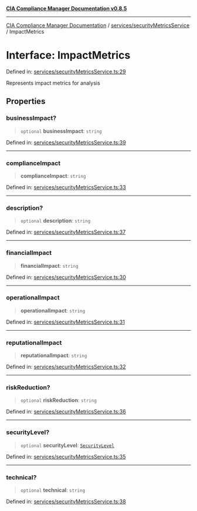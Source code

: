 [**CIA Compliance Manager Documentation v0.8.5**](../../../README.md)

***

[CIA Compliance Manager Documentation](../../../modules.md) / [services/securityMetricsService](../README.md) / ImpactMetrics

# Interface: ImpactMetrics

Defined in: [services/securityMetricsService.ts:29](https://github.com/Hack23/cia-compliance-manager/blob/b7c3bc9644fb5b9d82b5b184ba290206da25104b/src/services/securityMetricsService.ts#L29)

Represents impact metrics for analysis

## Properties

### businessImpact?

> `optional` **businessImpact**: `string`

Defined in: [services/securityMetricsService.ts:39](https://github.com/Hack23/cia-compliance-manager/blob/b7c3bc9644fb5b9d82b5b184ba290206da25104b/src/services/securityMetricsService.ts#L39)

***

### complianceImpact

> **complianceImpact**: `string`

Defined in: [services/securityMetricsService.ts:33](https://github.com/Hack23/cia-compliance-manager/blob/b7c3bc9644fb5b9d82b5b184ba290206da25104b/src/services/securityMetricsService.ts#L33)

***

### description?

> `optional` **description**: `string`

Defined in: [services/securityMetricsService.ts:37](https://github.com/Hack23/cia-compliance-manager/blob/b7c3bc9644fb5b9d82b5b184ba290206da25104b/src/services/securityMetricsService.ts#L37)

***

### financialImpact

> **financialImpact**: `string`

Defined in: [services/securityMetricsService.ts:30](https://github.com/Hack23/cia-compliance-manager/blob/b7c3bc9644fb5b9d82b5b184ba290206da25104b/src/services/securityMetricsService.ts#L30)

***

### operationalImpact

> **operationalImpact**: `string`

Defined in: [services/securityMetricsService.ts:31](https://github.com/Hack23/cia-compliance-manager/blob/b7c3bc9644fb5b9d82b5b184ba290206da25104b/src/services/securityMetricsService.ts#L31)

***

### reputationalImpact

> **reputationalImpact**: `string`

Defined in: [services/securityMetricsService.ts:32](https://github.com/Hack23/cia-compliance-manager/blob/b7c3bc9644fb5b9d82b5b184ba290206da25104b/src/services/securityMetricsService.ts#L32)

***

### riskReduction?

> `optional` **riskReduction**: `string`

Defined in: [services/securityMetricsService.ts:36](https://github.com/Hack23/cia-compliance-manager/blob/b7c3bc9644fb5b9d82b5b184ba290206da25104b/src/services/securityMetricsService.ts#L36)

***

### securityLevel?

> `optional` **securityLevel**: [`SecurityLevel`](../../../index/type-aliases/SecurityLevel.md)

Defined in: [services/securityMetricsService.ts:35](https://github.com/Hack23/cia-compliance-manager/blob/b7c3bc9644fb5b9d82b5b184ba290206da25104b/src/services/securityMetricsService.ts#L35)

***

### technical?

> `optional` **technical**: `string`

Defined in: [services/securityMetricsService.ts:38](https://github.com/Hack23/cia-compliance-manager/blob/b7c3bc9644fb5b9d82b5b184ba290206da25104b/src/services/securityMetricsService.ts#L38)
